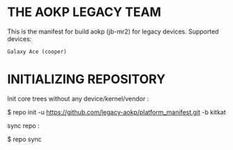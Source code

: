 THE AOKP LEGACY TEAM
====================

This is the manifest for build aokp (jb-mr2) for legacy devices. Supported devices:

    Galaxy Ace (cooper)

INITIALIZING REPOSITORY
=======================

Init core trees without any device/kernel/vendor :

$ repo init -u https://github.com/legacy-aokp/platform_manifest.git -b kitkat

sync repo :

$ repo sync

